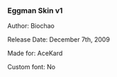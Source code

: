 ### Eggman Skin v1

Author: Biochao

Release Date: December 7th, 2009

Made for: AceKard

Custom font: No
